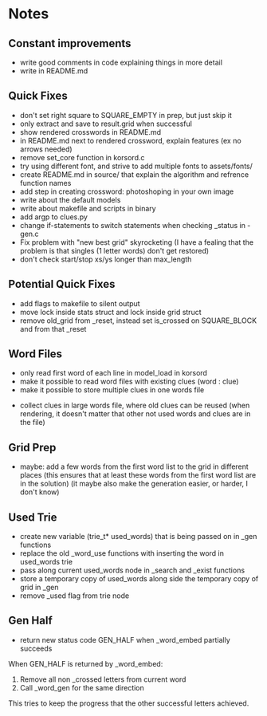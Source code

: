 # Notes

## Constant improvements
- write good comments in code explaining things in more detail
- write in README.md

## Quick Fixes
- don't set right square to SQUARE_EMPTY in prep, but just skip it
- only extract and save to result.grid when successful
- show rendered crosswords in README.md
- in README.md next to rendered crossword, explain features (ex no arrows needed)
- remove set_core function in korsord.c
- try using different font, and strive to add multiple fonts to assets/fonts/
- create README.md in source/ that explain the algorithm and refrence function names
- add step in creating crossword: photoshoping in your own image
- write about the default models
- write about makefile and scripts in binary
- add argp to clues.py
- change if-statements to switch statements when checking _status in -gen.c
- Fix problem with "new best grid" skyrocketing
  (I have a fealing that the problem is that singles (1 letter words) don't get restored)
- don't check start/stop xs/ys longer than max_length

## Potential Quick Fixes
- add flags to makefile to silent output
- move lock inside stats struct and lock inside grid struct
- remove old_grid from _reset, instead set is_crossed on SQUARE_BLOCK and from that _reset

## Word Files
- only read first word of each line in model_load in korsord
- make it possible to read word files with existing clues (word : clue)
- make it possible to store multiple clues in one words file
* collect clues in large words file, where old clues can be reused
  (when rendering, it doesn't matter that other not used words and clues are in the file)

## Grid Prep
- maybe: add a few words from the first word list to the grid in different places
  (this ensures that at least these words from the first word list are in the solution)
  (it maybe also make the generation easier, or harder, I don't know)

## Used Trie
- create new variable (trie_t* used_words) that is being passed on in _gen functions
- replace the old _word_use functions with inserting the word in used_words trie
- pass along current used_words node in _search and _exist functions
- store a temporary copy of used_words along side the temporary copy of grid in _gen
- remove _used flag from trie node

## Gen Half
- return new status code GEN_HALF when _word_embed partially succeeds

When GEN_HALF is returned by _word_embed:
1. Remove all non _crossed letters from current word
2. Call _word_gen for the same direction

This tries to keep the progress that the other successful letters achieved.
